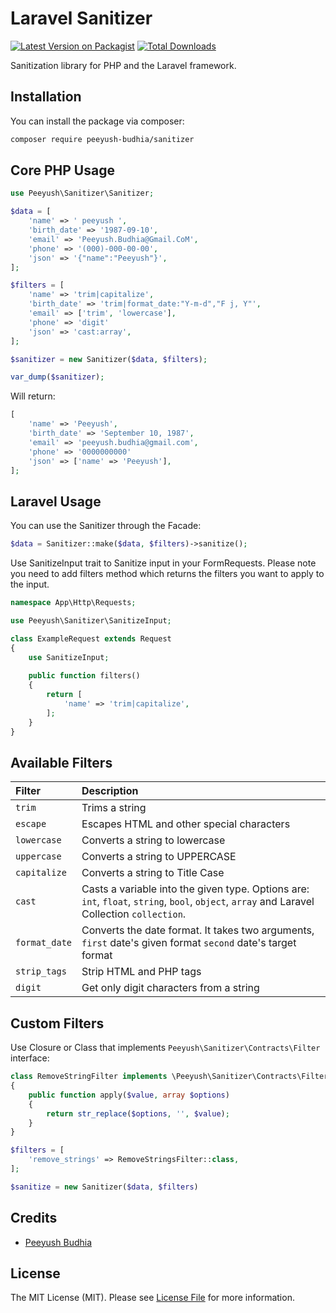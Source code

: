 # Laravel Sanitizer

[![Latest Version on Packagist](https://img.shields.io/packagist/v/peeyush-budhia/sanitizer.svg?style=flat-square)](https://packagist.org/packages/peeyush-budhia/sanitizer)
[![Total Downloads](https://img.shields.io/packagist/dt/peeyush-budhia/sanitizer.svg?style=flat-square)](https://packagist.org/packages/peeyush-budhia/sanitizer)

Sanitization library for PHP and the Laravel framework.

## Installation

You can install the package via composer:

```bash
composer require peeyush-budhia/sanitizer
```

## Core PHP Usage

``` php
use Peeyush\Sanitizer\Sanitizer;

$data = [
    'name' => ' peeyush ',
    'birth_date' => '1987-09-10',
    'email' => 'Peeyush.Budhia@Gmail.CoM',
    'phone' => '(000)-000-00-00',
    'json' => '{"name":"Peeyush"}',
];

$filters = [
    'name' => 'trim|capitalize',
    'birth_date' => 'trim|format_date:"Y-m-d","F j, Y"',
    'email' => ['trim', 'lowercase'],
    'phone' => 'digit'
    'json' => 'cast:array',
];

$sanitizer = new Sanitizer($data, $filters);

var_dump($sanitizer);
```

Will return:

```php
[
    'name' => 'Peeyush',
    'birth_date' => 'September 10, 1987',
    'email' => 'peeyush.budhia@gmail.com',
    'phone' => '0000000000'
    'json' => ['name' => 'Peeyush'],
];
```

## Laravel Usage

You can use the Sanitizer through the Facade:

```php
$data = Sanitizer::make($data, $filters)->sanitize();
```

Use SanitizeInput trait to Sanitize input in your FormRequests. Please note you need to add    filters method which returns the filters you want to apply to the input.

```php
namespace App\Http\Requests;

use Peeyush\Sanitizer\SanitizeInput;

class ExampleRequest extends Request
{
    use SanitizeInput;
    
    public function filters()
    {
        return [
            'name' => 'trim|capitalize',
        ];
    }
}
```
## Available Filters

 Filter               | Description
:---------------------|:-------------------------
 `trim`               | Trims a string
 `escape`             | Escapes HTML and other special characters
 `lowercase`          | Converts a string to lowercase
 `uppercase`          | Converts a string to UPPERCASE
 `capitalize`         | Converts a string to Title Case
 `cast`               | Casts a variable into the given type. Options are: `int`, `float`, `string`, `bool`, `object`, `array` and Laravel Collection `collection`.
 `format_date`        | Converts the date format. It takes two arguments, `first` date's given format `second` date's target format
 `strip_tags`         | Strip HTML and PHP tags
 `digit`              | Get only digit characters from a string

## Custom Filters
Use Closure or Class that implements `Peeyush\Sanitizer\Contracts\Filter` interface:

```php
class RemoveStringFilter implements \Peeyush\Sanitizer\Contracts\Filter
{
    public function apply($value, array $options)
    {
        return str_replace($options, '', $value);
    }
}

$filters = [
    'remove_strings' => RemoveStringsFilter::class,
];

$sanitize = new Sanitizer($data, $filters)
```
## Credits

- [Peeyush Budhia](https://github.com/peeyush-budhia)

## License

The MIT License (MIT). Please see [License File](LICENSE.md) for more information.
